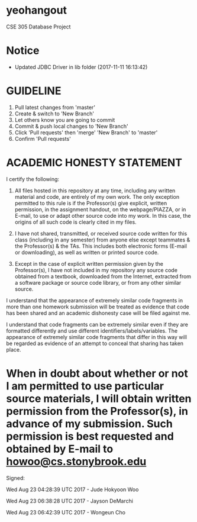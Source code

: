 # yeohangout
CSE 305 Database Project

# Notice
- Updated JDBC Driver in lib folder (2017-11-11 16:13:42)

GUIDELINE
================================================================================
1. Pull latest changes from 'master'
2. Create & switch to 'New Branch'
3. Let others know you are going to commit
4. Commit & push local changes to 'New Branch'
5. Click 'Pull requests' then 'merge' 'New Branch' to 'master'
6. Confirm 'Pull requests'

ACADEMIC HONESTY STATEMENT
================================================================================
I certify the following:

1. All files hosted in this repository at any time, including any written
material and code, are entirely of my own work. The only exception permitted to
this rule is if the Professor(s) give explicit, written permission, in the
assignment handout, on the webpage/PIAZZA, or in E-mail, to use or adapt other
source code into my work. In this case, the origins of all such code is clearly
cited in my files.

2. I have not shared, transmitted, or received source code written for this
class (including in any semester) from anyone else except teammates & the Professor(s)
& the TAs. This includes both electronic forms (E-mail or downloading), as well as
written or printed source code.

3. Except in the case of explicit written permission given by the Professor(s),
I have not included in my repository any source code obtained from a textbook,
downloaded from the Internet, extracted from a software package or source code
library, or from any other similar source.

I understand that the appearance of extremely similar code fragments in more
than one homework submission will be treated as evidence that code has been
shared and an academic dishonesty case will be filed against me.

I understand that code fragments can be extremely similar even if they are
formatted differently and use different identifiers/labels/variables. The
appearance of extremely similar code fragments that differ in this way will be
regarded as evidence of an attempt to conceal that sharing has taken place.

When in doubt about whether or not I am permitted to use particular source
materials, I will obtain written permission from the Professor(s), in advance of
my submission. Such permission is best requested and obtained by E-mail to
howoo@cs.stonybrook.edu
================================================================================
Signed:

Wed Aug 23 04:28:39 UTC 2017 - Jude Hokyoon Woo

Wed Aug 23 06:38:28 UTC 2017 - Jayson DeMarchi

Wed Aug 23 06:42:39 UTC 2017 - Wongeun Cho

